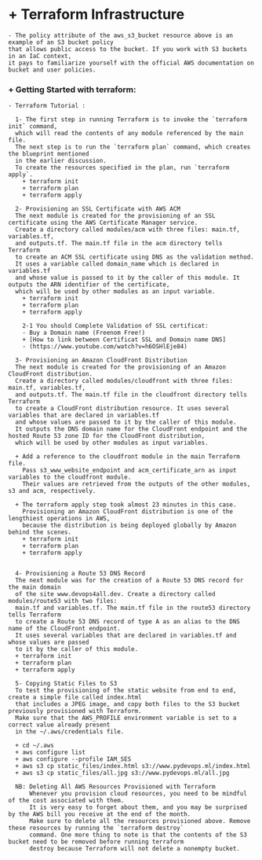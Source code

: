 # + Terraform Infrastructure

    - The policy attribute of the aws_s3_bucket resource above is an example of an S3 bucket policy
    that allows public access to the bucket. If you work with S3 buckets in an IaC context,
    it pays to familiarize yourself with the official AWS documentation on bucket and user policies.

### + Getting Started with terraform:
    - Terraform Tutorial :

      1- The first step in running Terraform is to invoke the `terraform init` command,
      which will read the contents of any module referenced by the main file.
      The next step is to run the `terraform plan` command, which creates the blueprint mentioned
      in the earlier discussion.
      To create the resources specified in the plan, run `terraform apply`.
        + terraform init
        + terraform plan
        + terraform apply

      2- Provisioning an SSL Certificate with AWS ACM
      The next module is created for the provisioning of an SSL certificate using the AWS Certificate Manager service.
      Create a directory called modules/acm with three files: main.tf, variables.tf,
      and outputs.tf. The main.tf file in the acm directory tells Terraform
      to create an ACM SSL certificate using DNS as the validation method.
      It uses a variable called domain_name which is declared in variables.tf
      and whose value is passed to it by the caller of this module. It outputs the ARN identifier of the certificate,
      which will be used by other modules as an input variable.
        + terraform init
        + terraform plan
        + terraform apply

        2-1 You should Complete Validation of SSL certificat:
        - Buy a Domain name (Freenom Free!)
        + [How to link between Certificat SSL and Domain name DNS]
        - (https://www.youtube.com/watch?v=h6OSHlEje84)

      3- Provisioning an Amazon CloudFront Distribution
      The next module is created for the provisioning of an Amazon CloudFront distribution.
      Create a directory called modules/cloudfront with three files: main.tf, variables.tf,
      and outputs.tf. The main.tf file in the cloudfront directory tells Terraform
      to create a CloudFront distribution resource. It uses several variables that are declared in variables.tf
      and whose values are passed to it by the caller of this module.
      It outputs the DNS domain name for the CloudFront endpoint and the hosted Route 53 zone ID for the CloudFront distribution,
      which will be used by other modules as input variables.

      + Add a reference to the cloudfront module in the main Terraform file.
        Pass s3_www_website_endpoint and acm_certificate_arn as input variables to the cloudfront module.
        Their values are retrieved from the outputs of the other modules, s3 and acm, respectively.

      + The terraform apply step took almost 23 minutes in this case.
        Provisioning an Amazon CloudFront distribution is one of the lengthiest operations in AWS,
        because the distribution is being deployed globally by Amazon behind the scenes.
        + terraform init
        + terraform plan
        + terraform apply


      4- Provisioning a Route 53 DNS Record
      The next module was for the creation of a Route 53 DNS record for the main domain
      of the site www.devops4all.dev. Create a directory called modules/route53 with two files:
      main.tf and variables.tf. The main.tf file in the route53 directory tells Terraform
      to create a Route 53 DNS record of type A as an alias to the DNS name of the CloudFront endpoint.
      It uses several variables that are declared in variables.tf and whose values are passed
      to it by the caller of this module.
      + terraform init
      + terraform plan
      + terraform apply

      5- Copying Static Files to S3
      To test the provisioning of the static website from end to end, create a simple file called index.html
      that includes a JPEG image, and copy both files to the S3 bucket previously provisioned with Terraform.
      Make sure that the AWS_PROFILE environment variable is set to a correct value already present
      in the ~/.aws/credentials file.

      + cd ~/.aws
      + aws configure list
      + aws configure --profile IAM_SES
      + aws s3 cp static_files/index.html s3://www.pydevops.ml/index.html
      + aws s3 cp static_files/all.jpg s3://www.pydevops.ml/all.jpg

      NB: Deleting All AWS Resources Provisioned with Terraform
          Whenever you provision cloud resources, you need to be mindful of the cost associated with them.
          It is very easy to forget about them, and you may be surprised by the AWS bill you receive at the end of the month.
          Make sure to delete all the resources provisioned above. Remove these resources by running the `terraform destroy`
          command. One more thing to note is that the contents of the S3 bucket need to be removed before running terraform
          destroy because Terraform will not delete a nonempty bucket.
